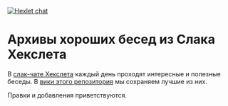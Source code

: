 [![Hexlet chat](http://slack-ru.hexlet.io/badge.svg)](http://slack-ru.hexlet.io)

# Архивы хороших бесед из Слака Хекслета

В [слак-чате Хекслета](http://slack-ru.hexlet.io/) каждый день проходят интересные и полезные беседы. В [вики этого репозитория](https://github.com/Hexlet/hexlet-slack-archive/wiki) мы сохраняем лучшие из них. 

Правки и добавления приветствуются.
